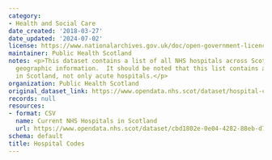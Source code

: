 ```yaml
---
category:
- Health and Social Care
date_created: '2018-03-27'
date_updated: '2024-07-02'
license: https://www.nationalarchives.gov.uk/doc/open-government-licence/version/3/
maintainer: Public Health Scotland
notes: <p>This dataset contains a list of all NHS hospitals across Scotland and associated
  geographic information.  It should be noted that this list contains all hospitals
  in Scotland, not only acute hospitals.</p>
organization: Public Health Scotland
original_dataset_link: https://www.opendata.nhs.scot/dataset/hospital-codes
records: null
resources:
- format: CSV
  name: Current NHS Hospitals in Scotland
  url: https://www.opendata.nhs.scot/dataset/cbd1802e-0e04-4282-88eb-d7bdcfb120f0/resource/c698f450-eeed-41a0-88f7-c1e40a568acc/download/hospitals.csv
schema: default
title: Hospital Codes
---
```

